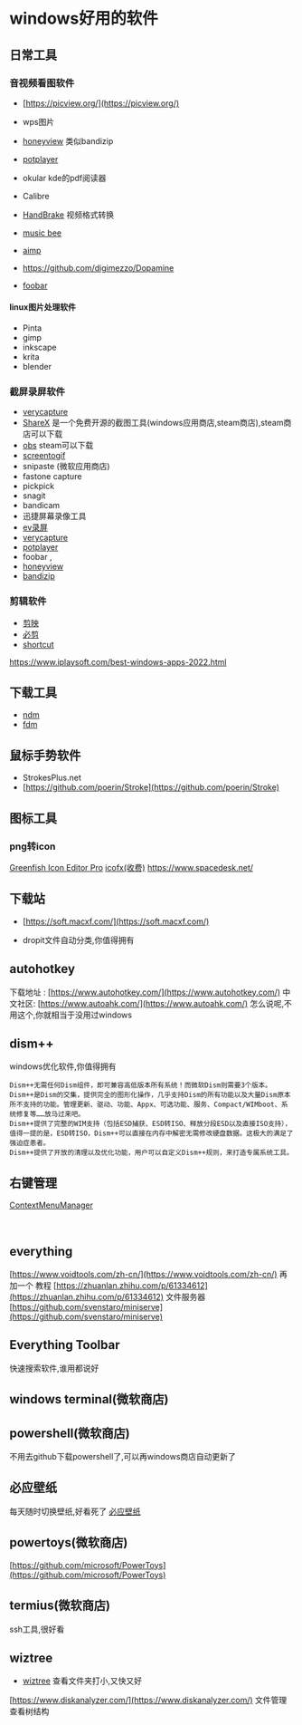 # windows好用的软件

## 日常工具

### 音视频看图软件

- [https://picview.org/](https://picview.org/)
- wps图片
- [honeyview](https://www.bandisoft.com/honeyview/) 类似bandizip
- [potplayer](http://potplayer.tv/?lang=zh_CN)
- okular   kde的pdf阅读器
- Calibre
- [HandBrake](https://github.com/HandBrake/HandBrake) 视频格式转换

- [music bee](https://getmusicbee.com/)
- [aimp](https://www.aimp.ru/)
- <https://github.com/digimezzo/Dopamine>
- [foobar](https://www.foobar2000.org/)

#### linux图片处理软件

- Pinta
- gimp
- inkscape
- krita
- blender

### 截屏录屏软件

- [verycapture](https://verycapture.com/cn/index.html)
- [ShareX](https://github.com/ShareX/ShareX) 是一个免费开源的截图工具(windows应用商店,steam商店),steam商店可以下载
- [obs](https://obsproject.com/) steam可以下载
- [screentogif](https://www.screentogif.com/)
- snipaste (微软应用商店)
- fastone capture
- pickpick
- snagit
- bandicam
- 迅捷屏幕录像工具
- [ev录屏](https://www.ieway.cn/)
- [verycapture](https://verycapture.com/cn/index.html)
- [potplayer](http://potplayer.tv/?lang=zh_CN)
- foobar ,
- [honeyview](https://cn.bandisoft.com/honeyview/)
- [bandizip](https://cn.bandisoft.com/bandizip/)

### 剪辑软件

- [剪映](https://lv.ulikecam.com/)
- [必剪](https://bcut.drawyoo.com/)
- [shortcut](https://www.shotcut.org/)

<https://www.iplaysoft.com/best-windows-apps-2022.html>

## 下载工具

- [ndm](https://www.neatdownloadmanager.com/index.php/en/)
- [fdm](https://www.freedownloadmanager.org/zh/)

## 鼠标手势软件

- StrokesPlus.net
- [https://github.com/poerin/Stroke](https://github.com/poerin/Stroke)

## 图标工具

### png转icon

[Greenfish Icon Editor Pro](http://greenfishsoftware.org/gfie.php)
[icofx(收费)](https://icofx.ro/)
<https://www.spacedesk.net/>

## 下载站

- [https://soft.macxf.com/](https://soft.macxf.com/)

- dropit文件自动分类,你值得拥有

## autohotkey

下载地址 :  [https://www.autohotkey.com/](https://www.autohotkey.com/)
中文社区:   [https://www.autoahk.com/](https://www.autoahk.com/)
怎么说呢,不用这个,你就相当于没用过windows

## dism++

windows优化软件,你值得拥有

```text
Dism++无需任何Dism组件，即可兼容高低版本所有系统！而微软Dism则需要3个版本。
Dism++是Dism的交集，提供完全的图形化操作，几乎支持Dism的所有功能以及大量Dism原本所不支持的功能。管理更新、驱动、功能、Appx、可选功能、服务、Compact/WIMboot、系统修复等……放马过来吧。
Dism++提供了完整的WIM支持（包括ESD捕获、ESD转ISO、释放分段ESD以及直接ISO支持），值得一提的是，ESD转ISO，Dism++可以直接在内存中解密无需修改硬盘数据。这极大的满足了强迫症患者。
Dism++提供了开放的清理以及优化功能，用户可以自定义Dism++规则，来打造专属系统工具。
```

## 右键管理

[ContextMenuManager](https://gitee.com/BluePointLilac/ContextMenuManager/releases)

​

## everything

[https://www.voidtools.com/zh-cn/](https://www.voidtools.com/zh-cn/)
再加一个
教程 [https://zhuanlan.zhihu.com/p/61334612](https://zhuanlan.zhihu.com/p/61334612)
文件服务器
[https://github.com/svenstaro/miniserve](https://github.com/svenstaro/miniserve)

## Everything Toolbar

快速搜索软件,谁用都说好

## windows terminal(微软商店)

## powershell(微软商店)

不用去github下载powershell了,可以再windows商店自动更新了
​

## 必应壁纸

每天随时切换壁纸,好看死了
[必应壁纸](https://www.microsoft.com/zh-cn/bing/bing-wallpaper?pc=W037&rtc=1)

## powertoys(微软商店)

[https://github.com/microsoft/PowerToys](https://github.com/microsoft/PowerToys)

## termius(微软商店)

ssh工具,很好看

## wiztree

- [wiztree](https://diskanalyzer.com/?ref=wiztree) 查看文件夹打小,又快又好

[https://www.diskanalyzer.com/](https://www.diskanalyzer.com/)
文件管理查看树结构
